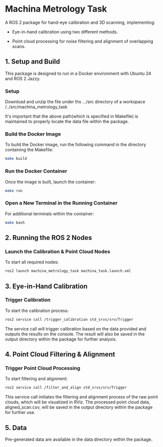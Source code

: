 # Machina Metrology Task
A ROS 2 package for hand-eye calibration and 3D scanning, implementing:

 - Eye-in-hand calibration using two different methods.

 - Point cloud processing for noise filtering and alignment of overlapping scans.

## 1. Setup and Build
This package is designed to run in a Docker environment with Ubuntu 24 and ROS 2 Jazzy.

### Setup 

Download and unzip the file under ths .../src directory of a workspace
/../src/machina_metrology_task

It's important that the above path(which is specified in Makefile) is maintained to properly locate the data file within the package.

### Build the Docker Image

To build the Docker image, run the following command in the directory containing the Makefile:

```bash
make build
```

### Run the Docker Container

Once the image is built, launch the container:

```bash
make run 
```

### Open a New Terminal in the Running Container

For additional terminals within the container:

```bash
make bash 
```

## 2. Running the ROS 2 Nodes

### Launch the Calibration & Point Cloud Nodes

To start all required nodes:

```bash
ros2 launch machina_metrology_task machina_task.launch.xml
```

## 3. Eye-in-Hand Calibration

### Trigger Calibration

To start the calibration process:
```bash
ros2 service call /trigger_calibration std_srvs/srv/Trigger
```
The service call will trigger calibration based on the data provided and outputs the results on the console. 
The result will also be saved in the output directory within the package for further analysis. 

## 4. Point Cloud Filtering & Alignment

### Trigger Point Cloud Processing

To start filtering and alignment:
```bash
ros2 service call /filter_and_align std_srvs/srv/Trigger
```

This service call initiates the filtering and alignment process of the raw point clouds, which will be visualized in RViz. 
The processed point cloud data, aligned_scan.csv, will be saved in the output directory within the package for further use. 


## 5. Data

Pre-generated data are available in the data directory within the package.
